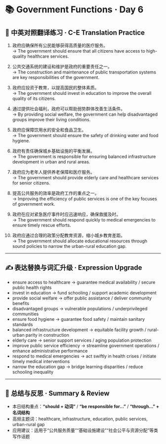 # 📚 Government Functions · Day 6

## 📖 中英对照翻译练习 · C-E Translation Practice

1. 政府应确保所有公民能够获得高质量的医疗服务。  
   → The government should ensure that all citizens have access to high-quality healthcare services.

2. 公共交通系统的建设和维护是政府的重要责任之一。  
   → The construction and maintenance of public transportation systems are key responsibilities of the government.

3. 政府应投资于教育，以提高国民的整体素质。  
   → The government should invest in education to improve the overall quality of its citizens.

4. 通过提供社会福利，政府可以帮助弱势群体改善生活条件。  
   → By providing social welfare, the government can help disadvantaged groups improve their living conditions.

5. 政府应保障饮用水的安全和食品卫生。  
   → The government should ensure the safety of drinking water and food hygiene.

6. 政府有责任确保城乡基础设施的平衡发展。  
   → The government is responsible for ensuring balanced infrastructure development in urban and rural areas.

7. 政府应为老年人提供养老保障和医疗服务。  
   → The government should provide elderly care and healthcare services for senior citizens.

8. 提高公共服务的效率是政府工作的重点之一。  
   → Improving the efficiency of public services is one of the key focuses of government work.

9. 政府在应对紧急医疗事件时应迅速响应，确保救援及时。  
   → The government should respond quickly to medical emergencies to ensure timely rescue efforts.

10. 政府应通过合理的政策分配教育资源，缩小城乡教育差距。  
   → The government should allocate educational resources through sound policies to narrow the urban-rural education gap.

---

## ✍️ 表达替换与词汇升级 · Expression Upgrade

- ensure access to healthcare → guarantee medical availability / secure public health rights  
- invest in education → fund schooling / support academic development  
- provide social welfare → offer public assistance / deliver community benefits  
- disadvantaged groups → vulnerable populations / underprivileged communities  
- ensure food hygiene → guarantee food safety / maintain sanitary standards  
- balanced infrastructure development → equitable facility growth / rural-urban parity in construction  
- elderly care → senior support services / aging population protection  
- improve public service efficiency → streamline government operations / enhance administrative performance  
- respond to medical emergencies → act swiftly in health crises / initiate timely medical interventions  
- narrow the education gap → bridge learning disparities / reduce schooling inequality

---

## 🧠 总结与反思 · Summary & Review

- 本日结构重点：**“should + 动词”** / **“be responsible for…”** / **“through…” + 名词结构**  
- 高频主题词：healthcare, infrastructure, education, public services, urban-rural gap  
- 应用建议：适用于“公共服务质量”“基础设施建设”“社会公平与资源分配”等类写作话题
